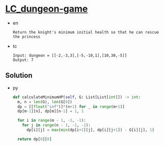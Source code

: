 # [LC_dungeon-game](https://leetcode.com/problems/dungeon-game)

* en

  ```en
  Return the knight's minimum initial health so that he can rescue the princess
  ```

* tc

  ```tc
  Input: dungeon = [[-2,-3,3],[-5,-10,1],[10,30,-5]]
  Output: 7
  ```

## Solution

* py

  ```py
  def calculateMinimumHP(self, G: List[List[int]]) -> int:
    m, n = len(G), len(G[0])
    dp = [[float("inf")]*(n+1) for _ in range(m+1)]
    dp[m-1][n], dp[m][n-1] = 1, 1

    for i in range(m - 1, -1, -1):
      for j in range(n - 1, -1, -1):
        dp[i][j] = max(min(dp[i+1][j], dp[i][j+1]) - G[i][j], 1)

    return dp[0][0]
  ```
